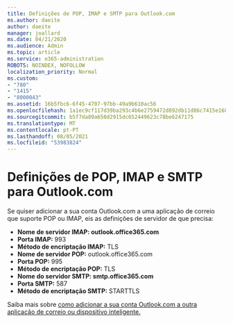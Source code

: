 ```yaml
---
title: Definições de POP, IMAP e SMTP para Outlook.com
ms.author: daeite
author: daeite
manager: joallard
ms.date: 04/21/2020
ms.audience: Admin
ms.topic: article
ms.service: o365-administration
ROBOTS: NOINDEX, NOFOLLOW
localization_priority: Normal
ms.custom:
- "780"
- "1415"
- "8000043"
ms.assetid: 16b5fbc6-6f45-4707-97bb-49a9b610ac56
ms.openlocfilehash: 1a1ec9cf117d39ba293c4b6e2759472d892db11d86c7415e1689027aa8a728ba
ms.sourcegitcommit: b5f7da89a650d2915dc652449623c78be6247175
ms.translationtype: MT
ms.contentlocale: pt-PT
ms.lasthandoff: 08/05/2021
ms.locfileid: "53983824"
---
```

# <a name="pop-imap-and-smtp-settings-for-outlookcom"></a>Definições de POP, IMAP e SMTP para Outlook.com

Se quiser adicionar a sua conta Outlook.com a uma aplicação de correio que suporte POP ou IMAP, eis as definições de servidor de que precisa:
  
- **Nome de servidor IMAP: outlook.office365.com**
- **Porta IMAP:** 993
- **Método de encriptação IMAP:** TLS
- **Nome de servidor POP:** outlook.office365.com  
- **Porta POP:** 995  
- **Método de encriptação POP:** TLS  
- **Nome do servidor SMTP: smtp.office365.com**
- **Porta SMTP:** 587
- **Método de encriptação SMTP:** STARTTLS

Saiba mais sobre [como adicionar a sua conta Outlook.com a outra aplicação de correio ou dispositivo inteligente.](https://support.office.com/article/73f3b178-0009-41ae-aab1-87b80fa94970?wt.mc_id=Office_Outlook_com_Alchemy)